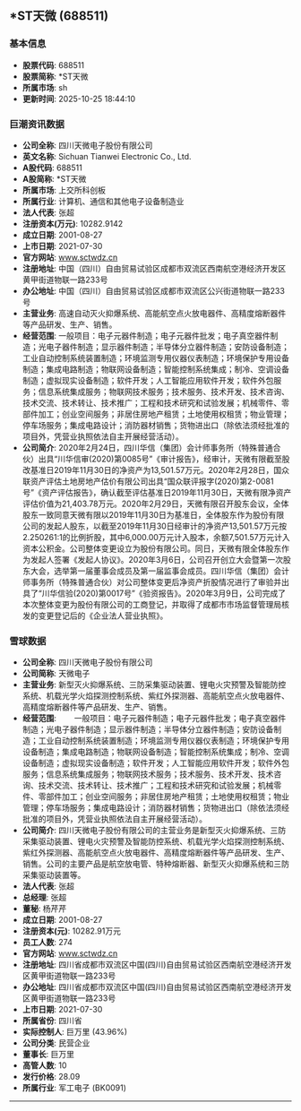 ## *ST天微 (688511)

### 基本信息

- **股票代码**: 688511
- **股票简称**: *ST天微
- **所属市场**: sh
- **更新时间**: 2025-10-25 18:44:10

### 巨潮资讯数据

- **公司全称**: 四川天微电子股份有限公司
- **英文名称**: Sichuan Tianwei Electronic Co., Ltd.
- **A股代码**: 688511
- **A股简称**: *ST天微
- **所属市场**: 上交所科创板
- **所属行业**: 计算机、通信和其他电子设备制造业
- **法人代表**: 张超
- **注册资本(万元)**: 10282.9142
- **成立日期**: 2001-08-27
- **上市日期**: 2021-07-30
- **官方网站**: www.sctwdz.cn
- **注册地址**: 中国（四川）自由贸易试验区成都市双流区西南航空港经济开发区黄甲街道物联一路233号
- **办公地址**: 中国（四川）自由贸易试验区成都市双流区公兴街道物联一路233号
- **主营业务**: 高速自动灭火抑爆系统、高能航空点火放电器件、高精度熔断器件等产品研发、生产、销售。
- **经营范围**: 一般项目：电子元器件制造；电子元器件批发；电子真空器件制造；光电子器件制造；显示器件制造；半导体分立器件制造；安防设备制造；工业自动控制系统装置制造；环境监测专用仪器仪表制造；环境保护专用设备制造；集成电路制造；物联网设备制造；智能控制系统集成；制冷、空调设备制造；虚拟现实设备制造；软件开发；人工智能应用软件开发；软件外包服务；信息系统集成服务；物联网技术服务；技术服务、技术开发、技术咨询、技术交流、技术转让、技术推广；工程和技术研究和试验发展；机械零件、零部件加工；创业空间服务；非居住房地产租赁；土地使用权租赁；物业管理；停车场服务；集成电路设计；消防器材销售；货物进出口（除依法须经批准的项目外，凭营业执照依法自主开展经营活动）。
- **公司简介**: 2020年2月24日，四川华信（集团）会计师事务所（特殊普通合伙）出具“川华信审(2020)第0085号”《审计报告》，经审计，天微有限截至股改基准日2019年11月30日的净资产为13,501.57万元。2020年2月28日，国众联资产评估土地房地产估价有限公司出具“国众联评报字(2020)第2-0081号”《资产评估报告》，确认截至评估基准日2019年11月30日，天微有限净资产评估价值为21,403.78万元。2020年2月29日，天微有限召开股东会议，全体股东一致同意天微有限以2019年11月30日为基准日，全体股东作为股份有限公司的发起人股东，以截至2019年11月30日经审计的净资产13,501.57万元按2.250261:1的比例折股，其中6,000.00万元计入股本，余额7,501.57万元计入资本公积金。公司整体变更设立为股份有限公司。同日，天微有限全体股东作为发起人签署《发起人协议》。2020年3月6日，公司召开创立大会暨第一次股东大会，选举第一届董事会成员及第一届监事会成员。四川华信（集团）会计师事务所（特殊普通合伙）对公司整体变更后净资产折股情况进行了审验并出具了“川华信验(2020)第0017号”《验资报告》。2020年3月9日，公司完成了本次整体变更为股份有限公司的工商登记，并取得了成都市市场监督管理局核发的变更登记后的《企业法人营业执照》。

### 雪球数据

- **公司全称**: 四川天微电子股份有限公司
- **公司简称**: 天微电子
- **主营业务**: 新型灭火抑爆系统、三防采集驱动装置、锂电火灾预警及智能防控系统、机载光学火焰探测控制系统、紫红外探测器、高能航空点火放电器件、高精度熔断器件等产品研发、生产、销售。
- **经营范围**: 　　一般项目：电子元器件制造；电子元器件批发；电子真空器件制造；光电子器件制造；显示器件制造；半导体分立器件制造；安防设备制造；工业自动控制系统装置制造；环境监测专用仪器仪表制造；环境保护专用设备制造；集成电路制造；物联网设备制造；智能控制系统集成；制冷、空调设备制造；虚拟现实设备制造；软件开发；人工智能应用软件开发；软件外包服务；信息系统集成服务；物联网技术服务；技术服务、技术开发、技术咨询、技术交流、技术转让、技术推广；工程和技术研究和试验发展；机械零件、零部件加工；创业空间服务；非居住房地产租赁；土地使用权租赁；物业管理；停车场服务；集成电路设计；消防器材销售；货物进出口（除依法须经批准的项目外，凭营业执照依法自主开展经营活动）。
- **公司简介**: 四川天微电子股份有限公司的主营业务是新型灭火抑爆系统、三防采集驱动装置、锂电火灾预警及智能防控系统、机载光学火焰探测控制系统、紫红外探测器、高能航空点火放电器件、高精度熔断器件等产品研发、生产、销售。公司的主要产品是航空放电管、特种熔断器、新型灭火抑爆系统和三防采集驱动装置等。
- **法人代表**: 张超
- **总经理**: 张超
- **董秘**: 杨芹芹
- **成立日期**: 2001-08-27
- **注册资本(元)**: 10282.91万元
- **员工人数**: 274
- **官方网站**: www.sctwdz.cn
- **注册地址**: 四川省成都市双流区中国(四川)自由贸易试验区西南航空港经济开发区黄甲街道物联一路233号
- **办公地址**: 四川省成都市双流区中国(四川)自由贸易试验区西南航空港经济开发区黄甲街道物联一路233号
- **上市日期**: 2021-07-30
- **所属省份**: 四川省
- **实际控制人**: 巨万里 (43.96%)
- **公司分类**: 民营企业
- **董事长**: 巨万里
- **高管人数**: 10
- **发行价格**: 28.09
- **所属行业**: 军工电子 (BK0091)

---
